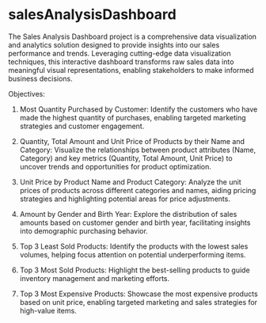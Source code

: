 # salesAnalysisDashboard
The Sales Analysis Dashboard project is a comprehensive data visualization and analytics solution designed to provide insights into our sales performance and trends. Leveraging cutting-edge data visualization techniques, this interactive dashboard transforms raw sales data into meaningful visual representations, enabling stakeholders to make informed business decisions.

Objectives:

1)  Most Quantity Purchased by Customer: Identify the customers who have made the highest quantity of purchases, enabling targeted marketing strategies and customer engagement.

2)  Quantity, Total Amount and Unit Price of Products by their Name and Category: Visualize the relationships between product attributes (Name, Category) and key metrics (Quantity, Total Amount, Unit Price) to uncover trends and opportunities for product optimization.

3)  Unit Price by Product Name and Product Category: Analyze the unit prices of products across different categories and names, aiding pricing strategies and highlighting potential areas for price adjustments.

4)  Amount by Gender and Birth Year: Explore the distribution of sales amounts based on customer gender and birth year, facilitating insights into demographic purchasing behavior.

5)  Top 3 Least Sold Products: Identify the products with the lowest sales volumes, helping focus attention on potential underperforming items.

6)  Top 3 Most Sold Products: Highlight the best-selling products to guide inventory management and marketing efforts.

7)  Top 3 Most Expensive Products: Showcase the most expensive products based on unit price, enabling targeted marketing and sales strategies for high-value items.
